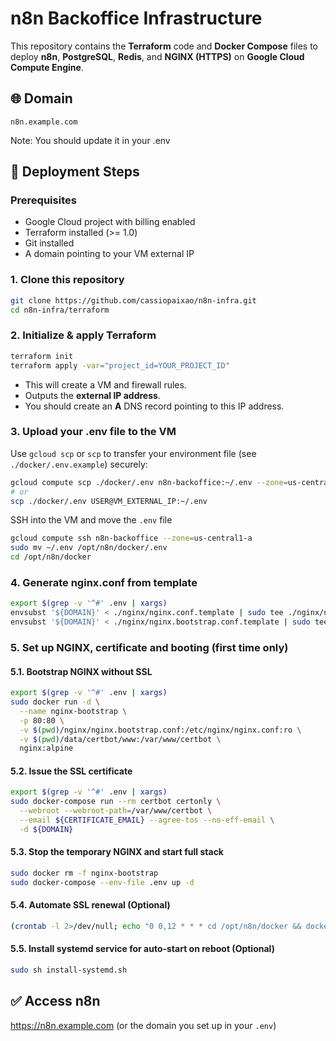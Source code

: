 # n8n Backoffice Infrastructure

This repository contains the **Terraform** code and **Docker Compose** files to deploy **n8n**, **PostgreSQL**, **Redis**, and **NGINX (HTTPS)** on **Google Cloud Compute Engine**.

## 🌐 Domain
`n8n.example.com`

Note: You should update it in your .env

## 🚀 Deployment Steps

### Prerequisites
- Google Cloud project with billing enabled
- Terraform installed (>= 1.0)
- Git installed
- A domain pointing to your VM external IP

### 1. Clone this repository
```bash
git clone https://github.com/cassiopaixao/n8n-infra.git
cd n8n-infra/terraform
```

### 2. Initialize & apply Terraform
```bash
terraform init
terraform apply -var="project_id=YOUR_PROJECT_ID"
```
- This will create a VM and firewall rules.
- Outputs the **external IP address**.
- You should create an **A** DNS record pointing to this IP address.

### 3. Upload your .env file to the VM
Use `gcloud scp` or `scp` to transfer your environment file (see `./docker/.env.example`) securely:
```bash
gcloud compute scp ./docker/.env n8n-backoffice:~/.env --zone=us-central1-a
# or
scp ./docker/.env USER@VM_EXTERNAL_IP:~/.env
```

SSH into the VM and move the `.env` file
```bash
gcloud compute ssh n8n-backoffice --zone=us-central1-a
sudo mv ~/.env /opt/n8n/docker/.env
cd /opt/n8n/docker
```

### 4. Generate nginx.conf from template
```bash
export $(grep -v '^#' .env | xargs)
envsubst '${DOMAIN}' < ./nginx/nginx.conf.template | sudo tee ./nginx/nginx.conf > /dev/null
envsubst '${DOMAIN}' < ./nginx/nginx.bootstrap.conf.template | sudo tee ./nginx/nginx.bootstrap.conf > /dev/null
```

### 5. Set up NGINX, certificate and booting (first time only)

#### 5.1. Bootstrap NGINX without SSL
```bash
export $(grep -v '^#' .env | xargs)
sudo docker run -d \
  --name nginx-bootstrap \
  -p 80:80 \
  -v $(pwd)/nginx/nginx.bootstrap.conf:/etc/nginx/nginx.conf:ro \
  -v $(pwd)/data/certbot/www:/var/www/certbot \
  nginx:alpine
```

#### 5.2. Issue the SSL certificate
```bash
export $(grep -v '^#' .env | xargs)
sudo docker-compose run --rm certbot certonly \
  --webroot --webroot-path=/var/www/certbot \
  --email ${CERTIFICATE_EMAIL} --agree-tos --no-eff-email \
  -d ${DOMAIN}
```

#### 5.3. Stop the temporary NGINX and start full stack
```bash
sudo docker rm -f nginx-bootstrap
sudo docker-compose --env-file .env up -d
```

#### 5.4. Automate SSL renewal (Optional)
```bash
(crontab -l 2>/dev/null; echo "0 0,12 * * * cd /opt/n8n/docker && docker-compose --env-file .env run --rm certbot renew --webroot --webroot-path=/var/www/certbot && docker-compose exec nginx nginx -s reload") | crontab -
```

#### 5.5. Install systemd service for auto-start on reboot (Optional)
```bash
sudo sh install-systemd.sh
```

## ✅ Access n8n
https://n8n.example.com (or the domain you set up in your `.env`)
